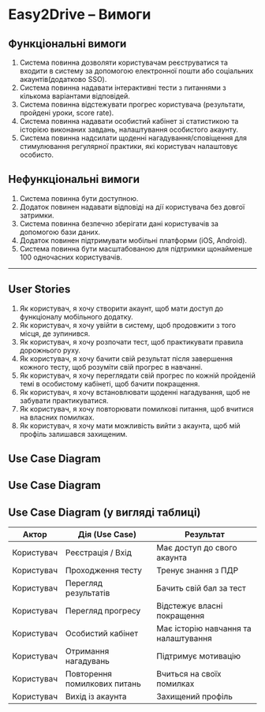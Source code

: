 # Easy2Drive – Вимоги

## Функціональні вимоги
1. Система повинна дозволяти користувачам реєструватися та входити в систему за допомогою електронної пошти або соціальних акаунтів(додатково SSO).  
2. Система повинна надавати інтерактивні тести з питаннями з кількома варіантами відповідей.  
3. Система повинна відстежувати прогрес користувача (результати, пройдені уроки, score rate).  
4. Система повинна надавати особистий кабінет зі статистикою та історією виконаних завдань, налаштування особистого акаунту.  
5. Система повинна надсилати щоденні нагадування/сповіщення для стимулювання регулярної практики, які користувач налаштовує особисто.  

## Нефункціональні вимоги
1. Система повинна бути доступною.  
2. Додаток повинен надавати відповіді на дії користувача без довгої затримки.  
3. Система повинна безпечно зберігати дані користувачів за допомогою бази даних.  
4. Додаток повинен підтримувати мобільні платформи (iOS, Android).  
5. Система повинна бути масштабованою для підтримки щонайменше 100 одночасних користувачів.  

---

## User Stories

1. Як користувач, я хочу створити акаунт, щоб мати доступ до функціоналу мобільного додатку. 
2. Як користувач, я хочу увійти в систему, щоб продовжити з того місця, де зупинився.  
3. Як користувач, я хочу розпочати тест, щоб практикувати правила дорожнього руху.  
4. Як користувач, я хочу бачити свій результат після завершення кожного тесту, щоб розуміти свій прогрес в навчанні.  
5. Як користувач, я хочу переглядати свій прогрес по кожній пройденій темі в особистому кабінеті, щоб бачити покращення.  
6. Як користувач, я хочу встановлювати щоденні нагадування, щоб не забувати практикуватися.  
7. Як користувач, я хочу повторювати помилкові питання, щоб вчитися на власних помилках.  
8. Як користувач, я хочу мати можливість вийти з акаунта, щоб мій профіль залишався захищеним.  

## Use Case Diagram

## Use Case Diagram

## Use Case Diagram (у вигляді таблиці)

| Актор       | Дія (Use Case)                | Результат                            |
|-------------|-------------------------------|--------------------------------------|
| Користувач  | Реєстрація / Вхід             | Має доступ до свого акаунта          |
| Користувач  | Проходження тесту             | Тренує знання з ПДР                  |
| Користувач  | Перегляд результатів          | Бачить свій бал за тест              |
| Користувач  | Перегляд прогресу             | Відстежує власні покращення          |
| Користувач  | Особистий кабінет             | Має історію навчання та налаштування |
| Користувач  | Отримання нагадувань          | Підтримує мотивацію                  |
| Користувач  | Повторення помилкових питань  | Вчиться на своїх помилках            |
| Користувач  | Вихід із акаунта              | Захищений профіль                    |





